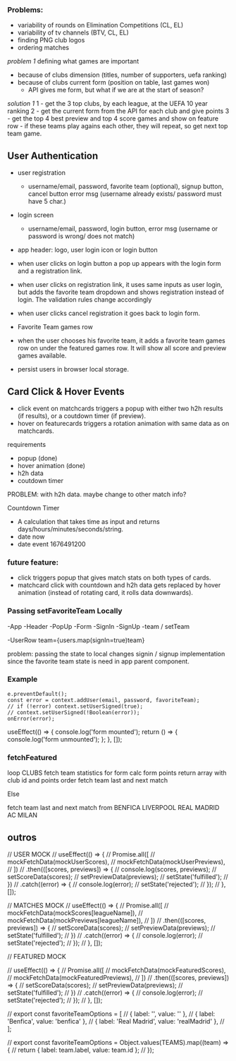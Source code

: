 ### Problems:

- variability of rounds on Elimination Competitions (CL, EL)
- variability of tv channels (BTV, CL, EL)
- finding PNG club logos
- ordering matches

_problem 1_
defining what games are important

- because of clubs dimension (titles, number of supporters, uefa ranking)
- because of clubs current form (position on table, last games won)
  - API gives me form, but what if we are at the start of season?

_solution 1_
1 - get the 3 top clubs, by each league, at the UEFA 10 year ranking
2 - get the current form from the API for each club and give points
3 - get the top 4 best preview and top 4 score games and show on feature row - if these teams play agains each other, they will repeat, so get next top team game.

## User Authentication

- user registration
  - username/email, password, favorite team (optional), signup button, cancel button error msg (username already exists/ password must have 5 char.)
- login screen
  - username/email, password, login button, error msg (username or password is wrong/ does not match)
- app header: logo, user login icon or login button
- when user clicks on login button a pop up appears with the login form and a registration link.
- when user clicks on registration link, it uses same inputs as user login, but adds the favorite team dropdown and shows registration instead of login. The validation rules change accordingly
- when user clicks cancel registration it goes back to login form.

- Favorite Team games row
- when the user chooses his favorite team, it adds a favorite team games row on under the featured games row. It will show all score and preview games available.

- persist users in browser local storage.

## Card Click & Hover Events

- click event on matchcards triggers a popup with either two h2h results (if results), or a coutdown timer (if preview).
- hover on featurecards triggers a rotation animation with same data as on matchcards.

requirements

- popup (done)
- hover animation (done)
- h2h data
- coutdown timer

PROBLEM: with h2h data. maybe change to other match info?

Countdown Timer

- A calculation that takes time as input and returns days/hours/minutes/seconds/string.
- date now
- date event 1676491200

### future feature:

- click triggers popup that gives match stats on both types of cards.
- matchcard click with countdown and h2h data gets replaced by hover animation (instead of rotating card, it rolls data downwards).

### Passing setFavoriteTeam Locally

<!-- prettier-ignore -->
-App
  -Header
    -PopUp
      -Form
        -SignIn
        -SignUp
          -team / setTeam

-UserRow team={users.map(signIn=true)team}

problem: passing the state to local changes signin / signup implementation since the favorite team state is need in app parent component.

### Example

    e.preventDefault();
    const error = context.addUser(email, password, favoriteTeam);
    // if (!error) context.setUserSigned(true);
    // context.setUserSigned(!Boolean(error));
    onError(error);

useEffect(() => {
console.log('form mounted');
return () => {
console.log('form unmounted');
};
}, []);

### fetchFeatured

loop CLUBS
fetch team statistics for form
calc form points
return array with club id and points
order
fetch team last and next match

Else

fetch team last and next match from BENFICA LIVERPOOL REAL MADRID AC MILAN

## outros

// USER MOCK
// useEffect(() => {
// Promise.all([
// mockFetchData(mockUserScores),
// mockFetchData(mockUserPreviews),
// ])
// .then(([scores, previews]) => {
// console.log(scores, previews);
// setScoreData(scores);
// setPreviewData(previews);
// setState('fulfilled');
// })
// .catch((error) => {
// console.log(error);
// setState('rejected');
// });
// }, []);

// MATCHES MOCK
// useEffect(() => {
// Promise.all([
// mockFetchData(mockScores[leagueName]),
// mockFetchData(mockPreviews[leagueName]),
// ])
// .then(([scores, previews]) => {
// setScoreData(scores);
// setPreviewData(previews);
// setState('fulfilled');
// })
// .catch((error) => {
// console.log(error);
// setState('rejected');
// });
// }, []);

// FEATURED MOCK

// useEffect(() => {
// Promise.all([
// mockFetchData(mockFeaturedScores),
// mockFetchData(mockFeaturedPreviews),
// ])
// .then(([scores, previews]) => {
// setScoreData(scores);
// setPreviewData(previews);
// setState('fulfilled');
// })
// .catch((error) => {
// console.log(error);
// setState('rejected');
// });
// }, []);

// export const favoriteTeamOptions = [
// { label: '', value: '' },
// { label: 'Benfica', value: 'benfica' },
// { label: 'Real Madrid', value: 'realMadrid' },
// ];

// export const favoriteTeamOptions = Object.values(TEAMS).map((team) => {
// return { label: team.label, value: team.id };
// });
